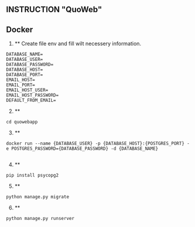 ## INSTRUCTION "QuoWeb"

## Docker

1. \*\* Create file env and fill wilt necessery information.

```
DATABASE_NAME=
DATABASE_USER=
DATABASE_PASSWORD=
DATABASE_HOST=
DATABASE_PORT=
EMAIL_HOST=
EMAIL_PORT=
EMAIL_HOST_USER=
EMAIL_HOST_PASSWORD=
DEFAULT_FROM_EMAIL=

```

2. \*\*

```
cd quowebapp

```

3. \*\*

```
docker run --name {DATABASE_USER} -p {DATABASE_HOST}:{POSTGRES_PORT} -e POSTGRES_PASSWORD={DATABASE_PASSWORD} -d {DATABASE_NAME}


```

4. \*\*

```
pip install psycopg2
```

5. \*\*

```
python manage.py migrate
```

6. \*\*

```
python manage.py runserver
```
